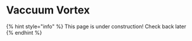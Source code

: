 # Vaccuum Vortex

{% hint style="info" %}
This page is under construction! Check back later
{% endhint %}

